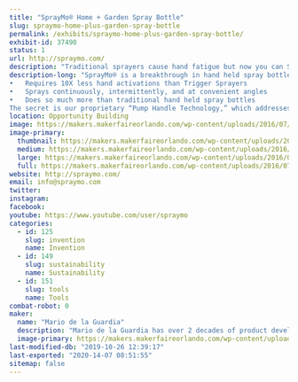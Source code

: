```yaml
---
title: "SprayMo® Home + Garden Spray Bottle"
slug: spraymo-home-plus-garden-spray-bottle
permalink: /exhibits/spraymo-home-plus-garden-spray-bottle/
exhibit-id: 37490
status: 1
url: http://spraymo.com/
description: "Traditional sprayers cause hand fatigue but now you can SprayMo® with less work! TM. SprayMo® (which is currently under development) is a new home &amp; garden spray bottle that requires 10X less effort than conventional sprayers. Fewer pumps means less hand fatigue.  Your new way to Spray! TM"
description-long: "SprayMo® is a breakthrough in hand held spray bottle technology that:
•	Requires 10X less hand activations than Trigger Sprayers
•	Sprays continuously, intermittently, and at convenient angles
•	Does so much more than traditional hand held spray bottles
The secret is our proprietary “Pump Handle Technology,” which addresses the shortcomings and issues of traditional bottle sprayers relating to: health, convenience, durability, &amp; the environment."
location: Opportunity Building
image: https://makers.makerfaireorlando.com/wp-content/uploads/2016/07/hand-with-sprayer-twitter_facebook-936x1024.jpg
image-primary:
  thumbnail: https://makers.makerfaireorlando.com/wp-content/uploads/2016/07/hand-with-sprayer-twitter_facebook-150x150.jpg
  medium: https://makers.makerfaireorlando.com/wp-content/uploads/2016/07/hand-with-sprayer-twitter_facebook-274x300.jpg
  large: https://makers.makerfaireorlando.com/wp-content/uploads/2016/07/hand-with-sprayer-twitter_facebook-936x1024.jpg
  full: https://makers.makerfaireorlando.com/wp-content/uploads/2016/07/hand-with-sprayer-twitter_facebook.jpg
website: http://spraymo.com/
email: info@spraymo.com
twitter: 
instagram: 
facebook: 
youtube: https://www.youtube.com/user/spraymo
categories:
  - id: 125
    slug: invention
    name: Invention
  - id: 149
    slug: sustainability
    name: Sustainability
  - id: 151
    slug: tools
    name: Tools
combat-robot: 0
maker:
  name: "Mario de la Guardia"
  description: "Mario de la Guardia has over 2 decades of product development experience including several patents."
  image-primary: https://makers.makerfaireorlando.com/wp-content/uploads/2018/08/Innovate-Pre_27-X3-1024x683.jpg
last-modified-db: "2019-10-26 12:39:17"
last-exported: "2020-14-07 08:51:55"
sitemap: false
---
```

